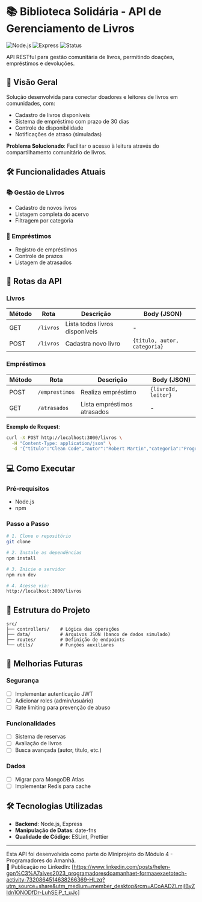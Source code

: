 # 📚 Biblioteca Solidária - API de Gerenciamento de Livros

![Node.js](https://img.shields.io/badge/Node.js-18%2B-green)
![Express](https://img.shields.io/badge/Express-4.x-blue)
![Status](https://img.shields.io/badge/Status-Funcional-brightgreen)

API RESTful para gestão comunitária de livros, permitindo doações, empréstimos e devoluções.

## 🌟 Visão Geral

Solução desenvolvida para conectar doadores e leitores de livros em comunidades, com:

- Cadastro de livros disponíveis
- Sistema de empréstimo com prazo de 30 dias
- Controle de disponibilidade
- Notificações de atraso (simuladas)

**Problema Solucionado**: Facilitar o acesso à leitura através do compartilhamento comunitário de livros.

## 🛠 Funcionalidades Atuais

### 📚 Gestão de Livros

- Cadastro de novos livros
- Listagem completa do acervo
- Filtragem por categoria

### 🔄 Empréstimos

- Registro de empréstimos
- Controle de prazos
- Listagem de atrasados

## 🚀 Rotas da API

### **Livros**

| Método | Rota      | Descrição                      | Body (JSON)                  |
| ------ | --------- | ------------------------------ | ---------------------------- |
| GET    | `/livros` | Lista todos livros disponíveis | -                            |
| POST   | `/livros` | Cadastra novo livro            | `{titulo, autor, categoria}` |

### **Empréstimos**

| Método | Rota           | Descrição                   | Body (JSON)         |
| ------ | -------------- | --------------------------- | ------------------- |
| POST   | `/emprestimos` | Realiza empréstimo          | `{livroId, leitor}` |
| GET    | `/atrasados`   | Lista empréstimos atrasados | -                   |

**Exemplo de Request**:

```bash
curl -X POST http://localhost:3000/livros \
  -H "Content-Type: application/json" \
  -d '{"titulo":"Clean Code","autor":"Robert Martin","categoria":"Programação"}'
```

## 💻 Como Executar

### Pré-requisitos

- Node.js
- npm

### Passo a Passo

```bash
# 1. Clone o repositório
git clone

# 2. Instale as dependências
npm install

# 3. Inicie o servidor
npm run dev

# 4. Acesse via:
http://localhost:3000/livros
```

## 📂 Estrutura do Projeto

```
src/
├── controllers/    # Lógica das operações
├── data/           # Arquivos JSON (banco de dados simulado)
├── routes/         # Definição de endpoints
└── utils/          # Funções auxiliares
```

## 🔮 Melhorias Futuras

### Segurança

- [ ] Implementar autenticação JWT
- [ ] Adicionar roles (admin/usuário)
- [ ] Rate limiting para prevenção de abuso

### Funcionalidades

- [ ] Sistema de reservas
- [ ] Avaliação de livros
- [ ] Busca avançada (autor, título, etc.)

### Dados

- [ ] Migrar para MongoDB Atlas
- [ ] Implementar Redis para cache

## 🛠 Tecnologias Utilizadas

- **Backend**: Node.js, Express
- **Manipulação de Datas**: date-fns
- **Qualidade de Código**: ESLint, Prettier

---

Esta API foi desenvolvida como parte do Miniprojeto do Módulo 4 - Programadores do Amanhã.  
📌 Publicação no LinkedIn: [https://www.linkedin.com/posts/helen-gon%C3%A7alves2023_programadoresdoamanhaet-formaaexaetotech-activity-7320864514638266369-HLzq?utm_source=share&utm_medium=member_desktop&rcm=ACoAADZLmjIByZIdn1ONODfDr-LuhSEjP_t_uJc]
